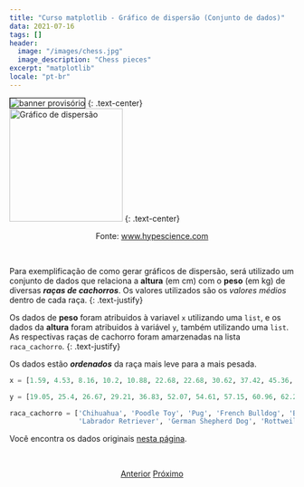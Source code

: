 ```yaml
---
title: "Curso matplotlib - Gráfico de dispersão (Conjunto de dados)"
data: 2021-07-16
tags: []
header:
  image: "/images/chess.jpg"
  image_description: "Chess pieces"
excerpt: "matplotlib"
locale: "pt-br"
---
```


<img style="border: solid 1px black" src="{{ site.url }}{{ site.baseurl }}/images/curso-matplotlib/generico/banner.png" alt="banner provisório " >
{: .text-center}




<br>


<img style="float: center;" src="https://hypescience.com/wp-content/uploads/2010/07/cachorros.jpg" alt="Gráfico de dispersão" width="200">
{: .text-center}

<p style="text-align: center;" >Fonte: <a href="https://hypescience.com/como-criar-um-cachorro-grande-em-um-pequeno-apartamento/">www.hypescience.com</a></p>

<br>

Para exemplificação de como gerar gráficos de dispersão, será utilizado um conjunto de dados que relaciona a **altura** (em cm) com o **peso** (em kg) de diversas ***raças de cachorros***. Os valores utilizados são os *valores médios* dentro de cada raça.
{: .text-justify}

Os dados de **peso** foram atribuidos à variavel `x` utilizando uma `list`, e os dados da **altura** foram atribuidos à variável `y`, também utilizando uma `list`. As respectivas raças de cachorro foram amarzenadas na lista `raca_cachorro`.
{: .text-justify}

Os dados estão ***ordenados*** da raça mais leve para a mais pesada.

```python
x = [1.59, 4.53, 8.16, 10.2, 10.88, 22.68, 22.68, 30.62, 37.42, 45.36, 68.04] # peso em kilos

y = [19.05, 25.4, 26.67, 29.21, 36.83, 52.07, 54.61, 57.15, 60.96, 62.23, 67.31] # altura em em centímetros

raca_cachorro = ['Chihuahua', 'Poodle Toy', 'Pug', 'French Bulldog', 'Beagle', 'Chow Chow', 'Siberian Husky',
                 'Labrador Retriever', 'German Shepherd Dog', 'Rottweiler', 'Saint Bernard'] # nome da respectiva raça
```                 

Você encontra os dados originais [nesta página](https://www.dimensions.com/collection/dogs-dog-breeds).

<br>

<p style="text-align: center">
  <a href="/Curso-matplotlib-04" class="btn btn--success">Anterior</a>
  <a href="/Curso-matplotlib-06" class="btn btn--success">Próximo</a>
</p>
